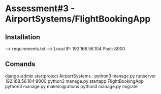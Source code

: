 # Assessment#3 - AirportSystems/FlightBookingApp

## Installation

--> requirements.txt
--> Local IP: 192.168.56.104 Post: 8000

## Comands

django-admin startproject AirportSystems .
python3 manage.py runserver 192.168.56.104:8000
python3 manage.py startapp FlightBookingApp
python3 manage.py makemigrations
python3 manage.py migrate